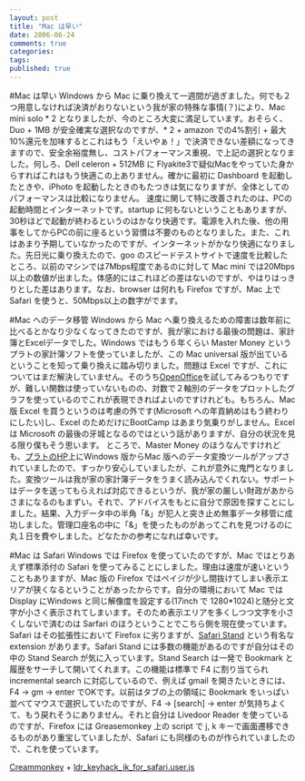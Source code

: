 ```yaml
---
layout: post
title: "Mac は早い"
date: 2006-06-24
comments: true
categories:
tags:
published: true
---
```


#Mac は早い
Windows から Mac に乗り換えて一週間が過ぎました。何でも２つ用意しなければ決済がおりないという我が家の特殊な事情(？)により、Mac mini solo * 2 となりましたが、今のところ大変に満足しています。おそらく、Duo + 1MB が安全確実な選択なのですが、* 2 + amazon での4%割引 + 最大10%還元を加味するとこれはもう「えいやぁ！」で決済できない差額になってきますので、安全余裕度無し、コストパフォーマンス重視、で上記の選択となりました。何しろ、Dell celeron + 512MB に Flyakite3で疑似Macをやっていた身からすればこれはもう快適この上ありません。確かに最初に Dashboard を起動したときや、iPhoto を起動したときのもたつきは気になりますが、全体としてのパフォーマンスは比較になりません。
速度に関して特に改善されたのは、PCの起動時間とインターネットです。startup に何もないということもありますが、30秒ほどで起動が終わるというのはかなり快適です。電源を入れた後、他の用事をしてからPCの前に座るという習慣は不要のものとなりました。また、これはあまり予期していなかったのですが、インターネットがかなり快適になりました。先日光に乗り換えたので、goo のスピードテストサイトで速度を比較したところ、以前のマシンでは7Mbps程度であるのに対して Mac mini では20Mbps以上の数値が出ました。体感的にはこれほどの差はないのですが、やはりはっきりとした差はあります。なお、browser は何れも Firefox ですが、Mac 上で Safari を使うと、50Mbps以上の数字がでます。


#Mac へのデータ移管
Windows から Mac へ乗り換えるための障害は数年前に比べるとかなり少なくなってきたのですが、我が家における最後の問題は、家計簿とExcelデータでした。Windows ではもう６年くらい Master Money というプラトの家計簿ソフトを使っていましたが、この Mac universal 版が出ているということを知って乗り換えに踏み切りました。問題は Excel ですが、これについてはまだ解決していません。そのうち[OpenOffice](http://www.openoffice.org/)を試してみるつもりですが、難しい関数は使っていないものの、対数で２軸別のデータをプロットしたグラフを使っているのでこれが表現できればよいのですけれども。もちろん、Mac 版 Excel を買うというのは考慮の外です(Microsoft への年貢納めはもう終わりにしたい)し、Excel のためだけにBootCamp はあまり気乗りがしません。Excel は Microsoft の最後の牙城となるのではという話がありますが、自分の状況を見る限り僕もそう思います。
ところで、Master Money のほうなんですけれども、[プラトのHP](http://www.plato-web.com/)上にWindows 版からMac 版へのデータ変換ツールがアップされていましたので、すっかり安心していましたが、これが意外に鬼門となりました。変換ツールは我が家の家計簿データをうまく読み込んでくれない。サポートはデータを送ってもらえれば対応できるというが、我が家の厳しい財政があからさまになるのもまずい。それで、アドバイスをもとに自分で原因を探すことにしました。結果、入力データ中の半角「&」が犯人と突き止め無事データ移管に成功しました。管理口座名の中に「&」を使ったものがあってこれを見つけるのに丸１日を費やしました。どなたかの参考になれば幸いです。


#Mac は Safari
Windows では Firefox を使っていたのですが、Mac ではとりあえず標準添付の Safari を使ってみることにしました。理由は速度が速いということもありますが、Mac 版の Firefox ではペイジが少し間抜けてしまい表示エリアが狭くなるということがあったからです。自分の環境において Mac では Display にWindows と同じ解像度を設定する(17inch で 1280*1024)と随分と文字が小さく表示されてしまいます。そのため表示エリアを多くしつつ文字を小さくしないで済むのは Sarfari のほうということでこちら側を現在使っています。
Safari はその拡張性において Firefox に劣りますが、[Safari Stand](http://hetima.com/safari/stand.html) という有名な extension があります。Safari Stand には多数の機能があるのですが自分はその中の Stand Search が気に入っています。Stand Search は一発で Bookmark と履歴をサーチして開いてくれます。この機能は標準で F4 に割り当てられ incremental search に対応しているので、例えば gmail を開きたいときには、F4 → gm → enter でOKです。以前はタブの上の領域に Bookmark をいっぱい並べてマウスで選択していたのですが、F4 → [search] → enter が気持ちよくて、もう戻れそうにありません。それと自分は Livedoor Reader を使っているのですが、Firefox には Greasemonkey 上の script で j, k キーで画面遷移できるものがあり重宝していましたが、Safari にも同様のものが作られていましたので、これを使っています。

[Creammonkey](http://8-p.info/Creammonkey/) + [ldr_keyhack_jk_for_safari.user.js](http://ka2hiro.dyndns.org/weblog/2006/05/safarijkcreammonkey.html)
